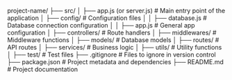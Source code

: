project-name/
├── src/ 
│   ├── app.js (or server.js)  # Main entry point of the application
│   ├── config/                # Configuration files 
│   │   ├── database.js       # Database connection configuration
│   │   ├── app.js            # General app configuration 
│   ├── controllers/          # Route handlers 
│   ├── middlewares/          # Middleware functions 
│   ├── models/               # Database models 
│   ├── routes/               # API routes 
│   ├── services/             # Business logic 
│   ├── utils/                # Utility functions 
│   ├── test/                 # Test files 
├── .gitignore               # Files to ignore in version control 
├── package.json             # Project metadata and dependencies
├── README.md                # Project documentation 